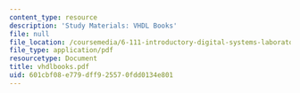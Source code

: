 ```yaml
---
content_type: resource
description: 'Study Materials: VHDL Books'
file: null
file_location: /coursemedia/6-111-introductory-digital-systems-laboratory-fall-2002/601cbf08e779dff925570fdd0134e801_vhdlbooks.pdf
file_type: application/pdf
resourcetype: Document
title: vhdlbooks.pdf
uid: 601cbf08-e779-dff9-2557-0fdd0134e801
---
```

